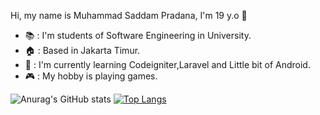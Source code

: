 Hi, my name is Muhammad Saddam Pradana, I'm 19 y.o :wave:

- :books: : I'm students of Software Engineering in University.
- :house: : Based in Jakarta Timur.
- :seedling: : I'm currently learning Codeigniter,Laravel and Little bit of Android.
- :video_game: : My hobby is playing games.

![Anurag's GitHub stats](https://github-readme-stats.vercel.app/api?username=mrsaddam32&show_icons=true&theme=dracula) [![Top Langs](https://github-readme-stats.vercel.app/api/top-langs/?username=mrsaddam32&theme=dracula)](https://github.com/anuraghazra/github-readme-stats)

<!---
mrsaddam32/mrsaddam32 is a ✨ special ✨ repository because its `README.md` (this file) appears on your GitHub profile.
You can click the Preview link to take a look at your changes.
--->
